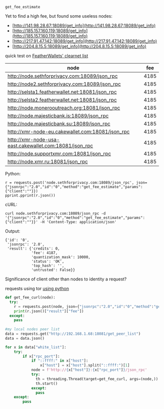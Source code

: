 ```
get_fee_estimate
```

Yet to find a high fee, but found some useless nodes:    
- [http://141.98.28.67:18089/get_info](http://141.98.28.67:18089/get_info)    
- [http://185.157.160.119:18089/get_info](http://185.157.160.119:18089/get_info)   
- [http://217.91.47.142:18089/get_info](http://217.91.47.142:18089/get_info)
- [http://204.8.15.5:18089/get_info](http://204.8.15.5:18089/get_info)

quick test on [FeatherWallets' clearnet list](https://github.com/feather-wallet/feather/blob/d379262a78af4f846949684e310ed5acf2354025/src/assets/nodes.json#L18) 

node | fee
---|---
http://node.sethforprivacy.com:18089/json_rpc | 4185
http://node2.sethforprivacy.com:18089/json_rpc | 4185
http://selsta1.featherwallet.net:18081/json_rpc | 4185
http://selsta2.featherwallet.net:18081/json_rpc | 4185
http://node.monerooutreach.org:18081/json_rpc | 4185
http://node.majesticbank.is:18089/json_rpc | 4185
http://node.majesticbank.su:18089/json_rpc | 4185
http://xmr-node-eu.cakewallet.com:18081/json_rpc | 4185
http://xmr-node-usa-east.cakewallet.com:18081/json_rpc | 4185
http://node.supportxmr.com:18081/json_rpc | 4185
http://node.xmr.ru:18081/json_rpc | 4185

Python:
```
r = requests.post('node.sethforprivacy.com:18089/json_rpc', json={"jsonrpc":"2.0","id":"0","method":"get_fee_estimate","params":{"client":""}})
pprint.pprint(r.json())
```

cURL:
```
curl node.sethforprivacy.com:18089/json_rpc -d '{"jsonrpc":"2.0","id":"0","method":"get_fee_estimate","params":{"client":""}}' -H 'Content-Type: application/json'
```

Output:
```
{'id': '0',
 'jsonrpc': '2.0',
 'result': {'credits': 0,
            'fee': 4187,
            'quantization_mask': 10000,
            'status': 'OK',
            'top_hash': '',
            'untrusted': False}}
```

Significance of client other than nodes to identity a request?


requests using tor [using python](https://stackoverflow.com/questions/30286293/make-requests-using-python-over-tor)



```python
def get_fee_curl(node):
  try:
    r = requests.post(node, json={"jsonrpc":"2.0","id":"0","method":"get_fee_estimate","params":{"client":""}}, timeout=5)
    print(r.json()["result"]["fee"])
  except:
    pass
   
#my local nodes peer list
data = requests.get("http://192.168.1.68:18081/get_peer_list")
data = data.json()

for x in data["white_list"]:
    try:
        if x["rpc_port"]:
            if "::ffff:" in x["host"]:
                x["host"] = x["host"].split("::ffff:")[1]
            node = f'http://{x["host"]}:{x["rpc_port"]}/json_rpc'
            try:
              th = threading.Thread(target=get_fee_curl, args=(node,))
              th.start()
            except:
              pass
    except:
        pass
```

